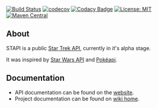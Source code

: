 [![Build Status](https://semaphoreci.com/api/v1/cezarykluczynski/stapi/branches/master/badge.svg)](https://semaphoreci.com/cezarykluczynski/stapi)
[![codecov](https://codecov.io/gh/cezarykluczynski/stapi/branch/master/graph/badge.svg)](https://codecov.io/gh/cezarykluczynski/stapi)
[![Codacy Badge](https://api.codacy.com/project/badge/Grade/171b4810a7334c5fa331881212837d34)](https://www.codacy.com/app/cezarykluczynski/stapi?utm_source=github.com&amp;utm_medium=referral&amp;utm_content=cezarykluczynski/stapi&amp;utm_campaign=Badge_Grade)
[![License: MIT](https://img.shields.io/badge/License-MIT-green.svg)](https://opensource.org/licenses/MIT)
[![Maven Central](https://maven-badges.herokuapp.com/maven-central/com.cezarykluczynski.stapi/stapi-client/badge.svg)](https://mvnrepository.com/artifact/com.cezarykluczynski.stapi/stapi-client)

## About
STAPI is a public [Star Trek API](http://stapi.co), currently in it's alpha stage.

It was inspired by [Star Wars API](https://github.com/phalt/swapi) and [Pokéapi](https://github.com/PokeAPI/pokeapi).

## Documentation
* API documentation can be found on the [website](http://stapi.co/api-documentation).
* Project documentation can be found on [wiki home](https://github.com/cezarykluczynski/stapi/wiki).

